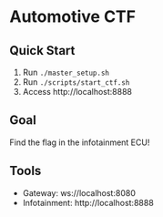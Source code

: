 # Automotive CTF

## Quick Start
1. Run `./master_setup.sh`
2. Run `./scripts/start_ctf.sh`
3. Access http://localhost:8888

## Goal
Find the flag in the infotainment ECU!

## Tools
- Gateway: ws://localhost:8080
- Infotainment: http://localhost:8888
